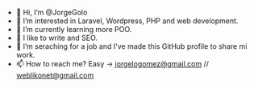 - 👋 Hi, I’m @JorgeGolo
- 👀 I’m interested in Laravel, Wordpress, PHP and web development.
- 🌱 I’m currently learning more POO.
- 🌱 I like to write and SEO.
- 💞️ I’m seraching for a job and I've made this GitHub profile to share mi work.
- 📫 How to reach me? Easy -> jorgelogomez@gmail.com // weblikonet@gmail.com

<!---
JorgeGolo/JorgeGolo is a ✨ special ✨ repository because its `README.md` (this file) appears on your GitHub profile.
You can click the Preview link to take a look at your changes.
--->
